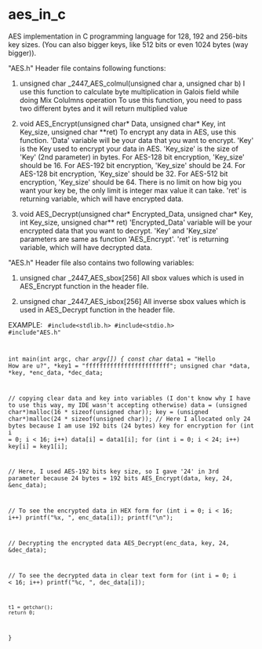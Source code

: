 # aes_in_c
AES implementation in C programming language for 128, 192 and 256-bits key sizes. (You can also bigger keys, like 512 bits or even 1024 bytes (way bigger)).

"AES.h" Header file contains following functions:

1) unsigned char _2447_AES_colmul(unsigned char a, unsigned char b)
  I use this function to calculate byte multiplication in Galois field while doing Mix Colulmns operation
  To use this function, you need to pass two different bytes and it will return multiplied value
  
2) void AES_Encrypt(unsigned char* Data, unsigned char* Key, int Key_size, unsigned char **ret)
  To encrypt any data in AES, use this function.
  'Data' variable will be your data that you want to encrypt.
  'Key' is the Key used to encrypt your data in AES.
  'Key_size' is the size of 'Key' (2nd parameter) in bytes.
        For AES-128 bit encryption, 'Key_size' should be 16. For AES-192 bit encryption, 'Key_size' should be 24.
        For AES-128 bit encryption, 'Key_size' should be 32. For AES-512 bit encryption, 'Key_size' should be 64.
        There is no limit on how big you want your key be, the only limit is integer max value it can take.
  'ret' is returning variable, which will have encrypted data.
  
3) void AES_Decrypt(unsigned char* Encrypted_Data, unsigned char* Key, int Key_size, unsigned char** ret)
  'Encrypted_Data' variable will be your encrypted data that you want to decrypt.
  'Key' and 'Key_size' parameters are same as function 'AES_Encrypt'.
  'ret' is returning variable, which will have decrypted data.
  
"AES.h" Header file also contains two following variables:

1) unsigned char _2447_AES_sbox[256]
  All sbox values which is used in AES_Encrypt function in the header file.
  
1) unsigned char _2447_AES_isbox[256]
  All inverse sbox values which is used in AES_Decrypt function in the header file.
  
  
  EXAMPLE:
<code>
#include<stdlib.h>
#include<stdio.h>
#include"AES.h"

int main(int argc, char *argv[])
{
  const char* data1 = "Hello How are u?", *key1 = "ffffffffffffffffffffffff";
	unsigned char *data, *key, *enc_data, *dec_data;
  
  //  copying clear data and key into variables (I don't know why I have to use this way, my IDE wasn't accepting otherwise)
  data = (unsigned char*)malloc(16 * sizeof(unsigned char));
	key = (unsigned char*)malloc(24 * sizeof(unsigned char)); //  Here I allocated only 24 bytes because I am use 192 bits (24 bytes) key for encryption
	for (int i = 0; i < 16; i++)
		data[i] = data1[i];
	for (int i = 0; i < 24; i++)
		key[i] = key1[i];
	
  //  Here, I used AES-192 bits key size, so I gave '24' in 3rd parameter because 24 bytes = 192 bits
	AES_Encrypt(data, key, 24, &enc_data);
	
  //  To see the encrypted data in HEX form
	for (int i = 0; i < 16; i++) printf("%x, ", enc_data[i]);
	printf("\n");
  
  // Decrypting the encrypted data
	AES_Decrypt(enc_data, key, 24, &dec_data);
	
  //  To see the decrypted data in clear text form
	for (int i = 0; i < 16; i++) printf("%c, ", dec_data[i]);
	
	t1 = getchar();
	return 0;
}
</code>
